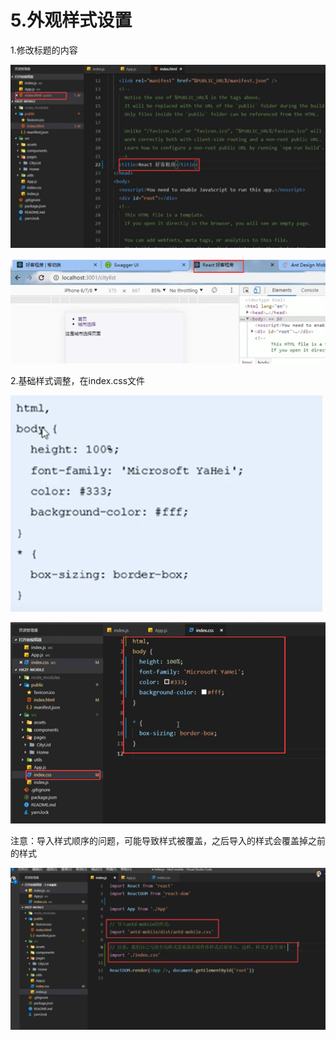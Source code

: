 # 5.外观样式设置



1.修改标题的内容

![1629905295839](../../../.vuepress/public/images/1629905295839.png)

![1629905316033](../../../.vuepress/public/images/1629905316033.png)



2.基础样式调整，在index.css文件

![1629905380857](../../../.vuepress/public/images/1629905380857.png)



![1629905504762](../../../.vuepress/public/images/1629905504762.png)



注意：导入样式顺序的问题，可能导致样式被覆盖，之后导入的样式会覆盖掉之前的样式

![1629905649902](../../../.vuepress/public/images/1629905649902.png)
















































































































